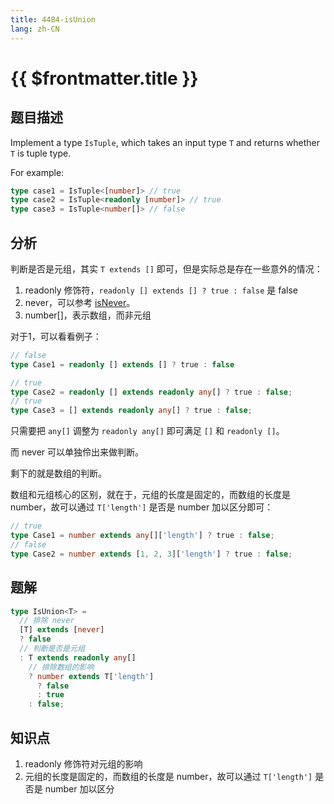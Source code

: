 ```yaml
---
title: 4484-isUnion
lang: zh-CN
---
```


# {{ $frontmatter.title }}

## 题目描述

Implement a type ```IsTuple```, which takes an input type ```T``` and returns whether ```T``` is tuple type.

For example:

```typescript
type case1 = IsTuple<[number]> // true
type case2 = IsTuple<readonly [number]> // true
type case3 = IsTuple<number[]> // false
```

## 分析

判断是否是元组，其实 `T extends []` 即可，但是实际总是存在一些意外的情况：

1. readonly 修饰符，`readonly [] extends [] ? true : false` 是 false
2. never，可以参考 [isNever](/docs/medium/1042-isNever.md)。
3. number[]，表示数组，而非元组

对于1，可以看看例子：

```ts
// false
type Case1 = readonly [] extends [] ? true : false

// true
type Case2 = readonly [] extends readonly any[] ? true : false;
// true
type Case3 = [] extends readonly any[] ? true : false;
```

只需要把 `any[]` 调整为 `readonly any[]` 即可满足 `[]` 和 `readonly []`。

而 never 可以单独伶出来做判断。

剩下的就是数组的判断。

数组和元组核心的区别，就在于，元组的长度是固定的，而数组的长度是 number，故可以通过 `T['length']` 是否是 number 加以区分即可：

```ts
// true
type Case1 = number extends any[]['length'] ? true : false;
// false
type Case2 = number extends [1, 2, 3]['length'] ? true : false;
```

## 题解

```ts
type IsUnion<T> =
  // 排除 never
  [T] extends [never]
  ? false
  // 判断是否是元组
  : T extends readonly any[]
    // 排除数组的影响
    ? number extends T['length']
      ? false
      : true
    : false;
```

## 知识点

1. readonly 修饰符对元组的影响
2. 元组的长度是固定的，而数组的长度是 number，故可以通过 `T['length']` 是否是 number 加以区分

